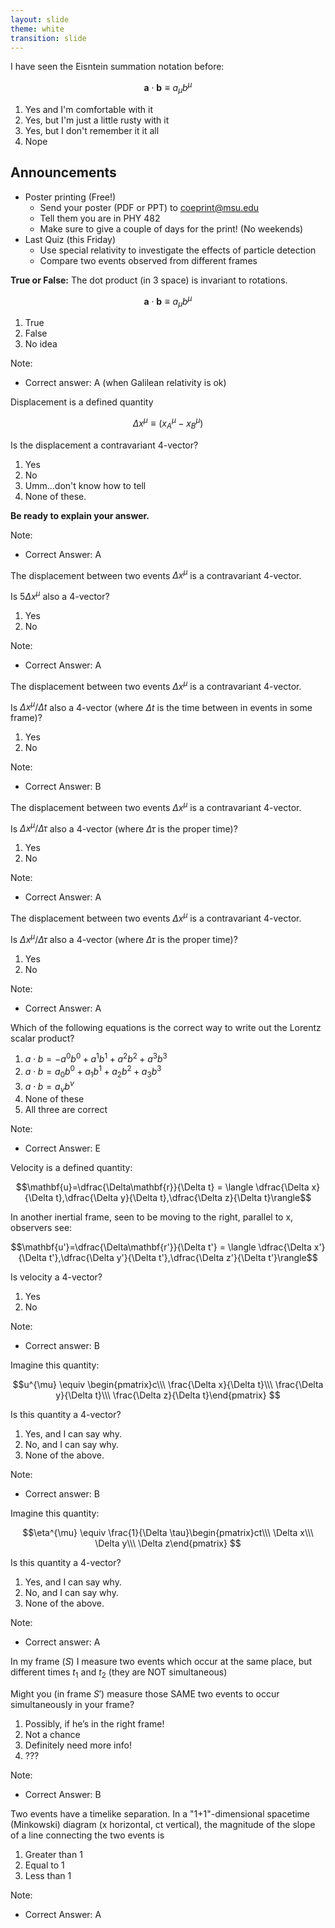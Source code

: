 ```yaml
---
layout: slide
theme: white
transition: slide
---
```


<section data-markdown>

I have seen the Eisntein summation notation before:

$$\mathbf{a}\cdot\mathbf{b} \equiv a_{\mu}b^{\mu}$$

1. Yes and I'm comfortable with it
2. Yes, but I'm just a little rusty with it
3. Yes, but I don't remember it it all
3. Nope

</section>

<section data-markdown>

## Announcements
* Poster printing (Free!)
  * Send your poster (PDF or PPT) to coeprint@msu.edu
  * Tell them you are in PHY 482
  * Make sure to give a couple of days for the print! (No weekends)
* Last Quiz (this Friday)
  * Use special relativity to investigate the effects of particle detection
  * Compare two events observed from different frames

</section>

<section data-markdown>

**True or False:** The dot product (in 3 space) is invariant to rotations.

$$\mathbf{a}\cdot\mathbf{b} \equiv a_{\mu}b^{\mu}$$

1. True
2. False
3. No idea

Note:
* Correct answer: A (when Galilean relativity is ok)

</section>


<section data-markdown>

Displacement is a defined quantity

$$\Delta x^{\mu} \equiv \left(x^{\mu}_A - x^{\mu}_B\right)$$

Is the displacement a contravariant 4-vector?

1. Yes
2. No
3. Umm...don't know how to tell
4. None of these.

**Be ready to explain your answer.**

Note:
* Correct Answer: A

</section>

<section data-markdown>

The displacement between two events $\Delta x^{\mu}$ is a contravariant 4-vector.

Is $5 \Delta x^{\mu}$ also a 4-vector?

1. Yes
2. No

Note:
* Correct Answer: A

</section>

<section data-markdown>

The displacement between two events $\Delta x^{\mu}$ is a contravariant 4-vector.

Is $\Delta x^{\mu}/\Delta t$ also a 4-vector (where $\Delta t$ is the time between in events in some frame)?

1. Yes
2. No

Note:
* Correct Answer: B

</section>

<section data-markdown>

The displacement between two events $\Delta x^{\mu}$ is a contravariant 4-vector.

Is $\Delta x^{\mu}/\Delta \tau$ also a 4-vector (where $\Delta \tau$ is the proper time)?

1. Yes
2. No

Note:
* Correct Answer: A

</section>

<section data-markdown>

The displacement between two events $\Delta x^{\mu}$ is a contravariant 4-vector.

Is $\Delta x^{\mu}/\Delta \tau$ also a 4-vector (where $\Delta \tau$ is the proper time)?

1. Yes
2. No

Note:
* Correct Answer: A

</section>

<section data-markdown>

Which of the following equations is the correct way to write out the Lorentz scalar product?

1. $a \cdot b = -a^0b^0 + a^1b^1 + a^2b^2 + a^3b^3$
2. $a \cdot b = a_0b^0 + a_1b^1 + a_2b^2 + a_3b^3$
3. $a \cdot b = a_{\nu}b^{\nu}$
4. None of these
5. All three are correct

Note:
* Correct Answer: E

</section>

<section data-markdown>

Velocity is a defined quantity:

$$\mathbf{u}=\dfrac{\Delta\mathbf{r}}{\Delta t} = \langle \dfrac{\Delta x}{\Delta t},\dfrac{\Delta y}{\Delta t},\dfrac{\Delta z}{\Delta t}\rangle$$

In another inertial frame, seen to be moving to the right, parallel to x, observers see:

$$\mathbf{u'}=\dfrac{\Delta\mathbf{r'}}{\Delta t'} = \langle \dfrac{\Delta x'}{\Delta t'},\dfrac{\Delta y'}{\Delta t'},\dfrac{\Delta z'}{\Delta t'}\rangle$$

Is velocity a 4-vector?
1. Yes
2. No

Note:
* Correct answer: B
</section>

<section data-markdown>

Imagine this quantity:

$$u^{\mu} \equiv \begin{pmatrix}c\\\ \frac{\Delta x}{\Delta t}\\\ \frac{\Delta y}{\Delta t}\\\ \frac{\Delta z}{\Delta t}\end{pmatrix}
$$

Is this quantity a 4-vector?

1. Yes, and I can say why.
2. No, and I can say why.
3. None of the above.

Note:
* Correct answer: B
</section>

<section data-markdown>

Imagine this quantity:

$$\eta^{\mu} \equiv \frac{1}{\Delta \tau}\begin{pmatrix}ct\\\ \Delta x\\\ \Delta y\\\ \Delta z\end{pmatrix}
$$

Is this quantity a 4-vector?

1. Yes, and I can say why.
2. No, and I can say why.
3. None of the above.

Note:
* Correct answer: A
</section>

<section data-markdown>

In my frame ($S$) I measure two events which occur at the same place, but different times $t_1$ and $t_2$ (they are NOT simultaneous)

Might you (in frame $S'$) measure those SAME two events to occur simultaneously in your frame?

1. Possibly, if he’s in the right frame!
2. Not a chance
3. Definitely need more info!
4. ???

Note:
* Correct Answer: B

</section>

<section data-markdown>

Two events have a timelike separation. In a "1+1"-dimensional spacetime (Minkowski) diagram (x horizontal, ct vertical), the magnitude of the slope of a line connecting the two events is

1. Greater than 1
2. Equal to 1
3. Less than 1

Note:
* Correct Answer: A

</section>
